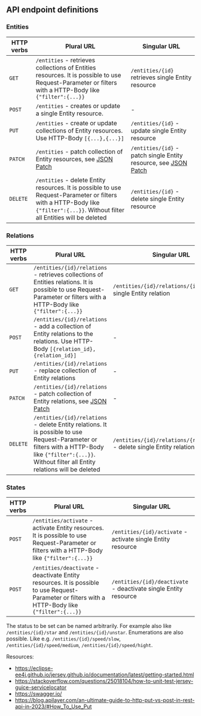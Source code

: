 ## API endpoint definitions

### Entities

| HTTP verbs | Plural URL | Singular URL |
|------------|---|---|
| `GET`      | `/entities` - retrieves collections of Entities resources. It is possible to use Request-Parameter or filters with a HTTP-Body like `{"filter":{...}}` | `/entities/{id}` retrieves single Entity resource |
| `POST`     | `/entities` - creates or update a single Entity resource. | - |
| `PUT`      | `/entities` - create or update collections of Entity resources. Use HTTP-Body `[{...},{...}]` | `/entities/{id}` - update single Entity resource |
| `PATCH`    | `/entities` - patch collection of Entity resources, see [JSON Patch](https://jsonpatch.com/) | `/entities/{id}` - patch single Entity resource, see [JSON Patch](https://jsonpatch.com/)  |
| `DELETE`   | `/entities` - delete Entity resources. It is possible to use Request-Parameter or filters with a HTTP-Body like `{"filter":{...}}`. Without filter all Entities will be deleted | `/entities/{id}` - delete single Entity resource |

### Relations

| HTTP verbs | Plural URL | Singular URL |
|------------|---|---|
| `GET`      | `/entities/{id}/relations` - retrieves collections of Entities relations. It is possible to use Request-Parameter or filters with a HTTP-Body like `{"filter":{...}}` | `/entities/{id}/relations/{id}` retrieves single Entity relation |
| `POST`     | `/entities/{id}/relations` - add a collection of Entity relations to the relations. Use HTTP-Body `[{relation_id},{relation_id}]` | - |
| `PUT`      | `/entities/{id}/relations` - replace collection of Entity relations | - |
| `PATCH`    | `/entities/{id}/relations` - patch collection of Entity relations, see [JSON Patch](https://jsonpatch.com/) | - |
| `DELETE`   | `/entities/{id}/relations` - delete Entity relations. It is possible to use Request-Parameter or filters with a HTTP-Body like `{"filter":{...}}`. Without filter all Entity relations will be deleted | `/entities/{id}/relations/{relation_id}` - delete single Entity relations |

### States
| HTTP verbs | Plural URL | Singular URL |
|------------|---|---|
| `POST`   | `/entities/activate` - activate Entity resources. It is possible to use Request-Parameter or filters with a HTTP-Body like `{"filter":{...}}` | `/entities/{id}/activate` - activate single Entity resource |
| `POST`   | `/entities/deactivate` - deactivate Entity resources. It is possible to use Request-Parameter or filters with a HTTP-Body like `{"filter":{...}}` | `/entities/{id}/deactivate` - deactivate single Entity resource |

The status to be set can be named arbitrarily. For example also like `/entities/{id}/star` and `/entities/{id}/unstar`.  Enumerations are also possible. Like e.g. `/entities/{id}/speed/slow`, `/entities/{id}/speed/medium`, `/entities/{id}/speed/hight`.



Resources:

- https://eclipse-ee4j.github.io/jersey.github.io/documentation/latest/getting-started.html
- https://stackoverflow.com/questions/25018104/how-to-unit-test-jersey-guice-servicelocator
- https://swagger.io/
- https://blog.apilayer.com/an-ultimate-guide-to-http-put-vs-post-in-rest-api-in-2023/#How_To_Use_Put